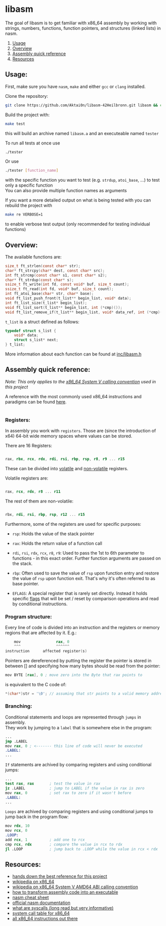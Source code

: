 # libasm
The goal of libasm is to get familiar with x86_64 assembly by working with strings, numbers, functions, function pointers, and structures (linked lists) in nasm.

1. [Usage](#usage)
2. [Overview](#overview)
3. [Assembly quick reference](#assembly-quick-reference)
4. [Resources](#resources)


## Usage:

First, make sure you have `nasm`, `make` and either `gcc` or `clang` installed.

Clone the repository:
```bash
git clone https://github.com/Aktai0n/libasm-42Heilbronn.git libasm && cd libasm
```

Build the project with:
```bash
make test
```
this will build an archive named `libasm.a` and an executeable named `tester`

To run all tests at once use
```bash
./tester
```
Or use
```bash
./tester [function_name]
```
with the specific function you want to test (e.g. `strdup`, `atoi_base`, ...) to test only a specific function<br>
You can also provide multiple function names as arguments

If you want a more detailed output on what is being tested with you can rebuild the project with
```bash
make re VERBOSE=1
```
to enable verbose test output (only recommended for testing individual functions)


## Overview:

The available functions are:
```C
size_t ft_strlen(const char* str);
char* ft_strcpy(char* dest, const char* src);
int ft_strcmp(const char* s1, const char* s2);
char* ft_strdup(const char* s);
ssize_t ft_write(int fd, const void* buf, size_t count);
ssize_t ft_read(int fd, void* buf, size_t count);
int ft_atoi_base(char* str, char* base);
void ft_list_push_front(t_list** begin_list, void* data);
int ft_list_size(t_list* begin_list);
void ft_list_sort(t_list** begin_list, int (*cmp)());
void ft_list_remove_if(t_list** begin_list, void* data_ref, int (*cmp)(), void (*free_fct)(void*));
```

`t_list` is a struct defined as follows:
```C
typedef struct s_list {
    void* data;
    struct s_list* next;
} t_list;
```

More information about each function can be found at [inc/libasm.h](./inc/libasm.h)

## Assembly quick reference:

*Note: This only applies to the [x86_64 System V calling convention][2] used in this project*

A reference with the most commonly used x86_64 instructions and paradigms can be found [here][1].<br><br>

### **Registers:**

In assembly you work with `registers`. Those are (since the introduction of x64) 64-bit wide memory spaces where values can be stored.<br>

There are 16 Registers:

```asm

rax, rbx, rcx, rdx, rdi, rsi, rbp, rsp, r8, r9 ... r15

```

These can be divided into [volatile][3] and [non-volatile][4] registers.<br>

Volatile registers are:

```asm

rax, rcx, rdx, r8 ... r11

```

The rest of them are non-volatile:

```asm

rbx, rdi, rsi, rbp, rsp, r12 ... r15

```

Furthermore, some of the registers are used for specific purposes:

- `rsp`: Holds the value of the stack pointer

- `rax`: Holds the return value of a function call

- `rdi`, `rsi`, `rdx`, `rcx`, `r8`, `r9`: Used to pass the 1st to 6th parameter to functions - in this exact order. Further function arguments are passed on the stack.

- `rbp`: Often used to save the value of `rsp` upon function entry and restore the value of `rsp` upon function exit. That's why it's often referred to as base pointer.
- `EFLAGS`: A special register that is rarely set directly. Instead it holds specific [flags][5] that will be set / reset by comparison operations and read by conditional instructions.

[1]: <https://treeniks.github.io/x86-64-simplified/prefix.html> "x86_64 simplified"
[2]: <https://en.wikipedia.org/wiki/X86_calling_conventions#System_V_AMD64_ABI> "x86_64 System V calling convention"
[3]: <https://en.wikipedia.org/wiki/X86_calling_conventions#Caller-saved_(volatile)_registers>
[4]: <https://en.wikipedia.org/wiki/X86_calling_conventions#Callee-saved_(non-volatile)_registers>
[5]: <https://image.slidesharecdn.com/assemblylanguageprogrammingunit4-111106021136-phpapp02/95/assembly-language-programmingunit-4-28-728.jpg?cb=1320545565> "Layout of EFLAGS"

### **Program structure:**

Every line of code is divided into an instruction and the registers or memory regions that are affected by it. E.g.:
```s &nbsp;
    mov                rax, 0
    ^^^                ^^^^^^
instruction      affected register(s)
```
Pointers are dereferenced by putting the register the pointer is stored in between [] and specifying how many bytes should be read from the pointer:
```s
mov BYTE [rax], 0 ; move zero into the Byte that rax points to
```
is equivalent to the C code of:
```C
*(char*)str = '\0'; // assuming that str points to a valid memory address
```

### **Branching:**

Conditional statements and loops are represented through `jumps` in assembly.<br>
They work by jumping to a `label` that is somewhere else in the program:
```s
...
jmp .LABEL
mov rax, 0 ; <------- this line of code will never be executed
.LABEL:
...
```
`If` statements are achived by comparing registers and using conditional jumps:
```s
...
test rax, rax       ; test the value in rax
jz .LABEL           ; jump to LABEL if the value in rax is zero
mov rax, 0          ; set rax to zero if it wasn't before
.LABEL:
...
```
`Loops` are achived by comparing registers and using conditional jumps to jump back in the program flow:
```s
mov rdx, 10
mov rcx, 0
.LOOP:
add rcx, 1          ; add one to rcx
cmp rcx, rdx        ; compare the value in rcx to rdx
jl .LOOP            ; jump back to .LOOP while the value in rcx < rdx
```

## Resources:
- [hands down the best reference for this project][1]
- [wikipedia on x86_64](https://en.wikipedia.org/wiki/X86-64#)
- [wikipedia on x86_64 System V AMD64 ABI calling convention][2]
- [how to transform assembly code into an executable](https://gist.github.com/yellowbyte/d91da3c3b0bc3ee6d1d1ac5327b1b4b2)
- [nasm cheat sheet](https://www.cs.uaf.edu/2017/fall/cs301/reference/x86_64.html)
- [official nasm documentation](https://www.nasm.us/doc/nasmdoc0.html)
- [what are syscalls (long read but very informative)](https://blog.packagecloud.io/the-definitive-guide-to-linux-system-calls/)
- [system call table for x86_64](https://blog.rchapman.org/posts/Linux_System_Call_Table_for_x86_64/)
- [all x86_64 instructions out there](https://www.felixcloutier.com/x86/)